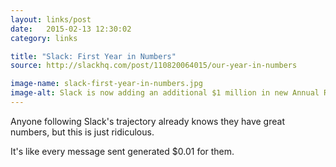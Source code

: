 ```yaml
---
layout: links/post
date:   2015-02-13 12:30:02
category: links

title: "Slack: First Year in Numbers"
source: http://slackhq.com/post/110820064015/our-year-in-numbers

image-name: slack-first-year-in-numbers.jpg
image-alt: Slack is now adding an additional $1 million in new Annual Recurring Revenue every 11 days
---
```


Anyone following Slack's trajectory already knows they have great numbers, but this is just ridiculous.

It's like every message sent generated $0.01 for them. <i class="twa twa-lg twa-moneybag"></i><i class="twa twa-lg twa-moneybag"></i><i class="twa twa-lg twa-moneybag"></i>